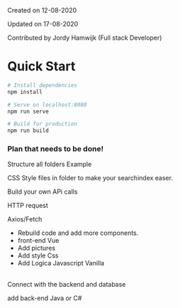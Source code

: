 Created on 12-08-2020

Updated on 17-08-2020

Contributed by Jordy Hamwijk (Full stack Developer)
# Quick Start

```bash
# Install dependencies
npm install

# Serve on localhost:8080
npm run serve

# Build for production
npm run build
```


### Plan that needs to be done!

Structure all folders
Example

CSS Style files in folder to make your searchindex easer.

Build your own APi calls

HTTP request

Axios/Fetch
- Rebuild code and add more components.
- front-end Vue
- Add pictures
- Add style Css
- Add Logica Javascript Vanilla

<br/>
Connect with the backend and database

add back-end  Java or C#
